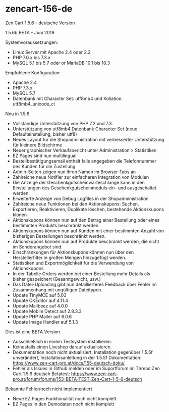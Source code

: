 # zencart-156-de
Zen Cart 1.5.6 - deutsche Version

1.5.6b BETA - Juni 2019

Systemvoraussetzungen:
* Linux Server mit Apache 2.4 oder 2.2
* PHP 7.0.x bis 7.3.x
* MySQL 5.1 bis 5.7 oder or MariaDB 10.1 bis 10.3

Empfohlene Konfiguration:
* Apache 2.4
* PHP 7.3.x
* MySQL 5.7
* Datenbank mit Character Set: utf8mb4 und Kollation: utf8mb4_unicode_ci 

Neu in 1.5.6
* Vollständige Unterstützung von PHP 7.2 und 7.3.
* Unterstützung von utf8mb4 Datenbank Character Set (neue Defaulteinstellung, bisher utf8)
* Neues Layout für die Shopadministration mit verbesserter Unterstützung für kleinere Bildschirme
* Neuer graphischer Verkaufsbericht unter Administration > Statistiken
* EZ Pages sind nun multilingual
* Bestellbestätigungsemail enthält falls angegeben die Telefonnummer des Kunden für die Zustellung
* Admin-Seiten zeigen nun ihren Namen im Browser-Tabs an
* Zahlreiche neue Notifier zur einfacheren Integration von Modulen
* Die Anzeige der Geschenkgutscheinwarteschlange kann in den Einstellungen des Geschenkgutscheinmoduls ein- und ausgeschaltet werden.
* Erweiterte Anzeige von Debug Logfiles in der Shopadministration
* Zahlreiche neue Funktionen bei den Aktionskupons: Suchen, Exportieren, Reaktivieren, Duplikate löschen, bestehende Aktionskupons klonen
* Aktionskupons können nun auf den Betrag einer Bestellung oder eines bestimmten Produkts beschränkt werden.
* Aktionskupons können nun auf Kunden mit einer bestimmten Anzahl von bisherigen Bestellungen beschränkt werden.
* Aktionskupons können nun auf Produkte beschränkt werden, die nicht im Sonderangebot sind.
* Einschränkungen für Aktionskupons können nun über den Herstellerfilter in großen Mengen hinzugefügt werden.
* Statistiken und Exportmöglichkeit für die Verwendung von Aktionskupons
* In der Tabelle Orders werden bei einer Bestellung mehr Details als bisher gespeichert (Gesamtgewicht, usw.)
* Das Datei-Uploading gibt nun detaillierteres Feedback über Fehler im Zusammenhang mit ungültigen Dateitypen.
* Update TinyMCE auf 5.03
* Update CKEditor auf 4.11.4
* Update Mailbeez auf 4.0.0
* Update Mobile Detect auf 2.8.3.3
* Update PHP Mailer auf 6.0.6
* Update Image Handler auf 5.1.3

Dies ist eine BETA Version.
* Ausschließlich in einem Testsystem installieren.
* Keinesfalls einen Liveshop darauf aktualisieren.
* Dokumentation noch nicht aktualisiert, Installation gegenüber 1.5.5f unverändert, Installatiosanleitung in der 1.5.5f Dokumentation:
  https://www.zen-cart-pro.at/docs/155-deutsch-doku/
* Fehler als Issues in Github melden oder im Suportforum im Thread Zen Cart 1.5.6 deutsch Betatest:
  https://www.zen-cart-pro.at/forum/forums/153-BETA-TEST-Zen-Cart-1-5-6-deutsch

Bekannte Fehler/noch nicht implementiert
* Neue EZ Pages Funktionalität noch nicht komplett
* EZ Pages in den Demodaten noch nicht komplett
